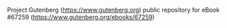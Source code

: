 Project Gutenberg (https://www.gutenberg.org) public repository for eBook #67259 (https://www.gutenberg.org/ebooks/67259)

